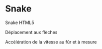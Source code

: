Snake
============

Snake HTML5

Déplacement aux flèches

Accélération de la vitesse au fûr et à mesure
